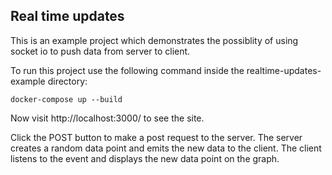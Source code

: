 ## Real time updates

This is an example project which demonstrates the possiblity of using socket io to push data from server to client.

To run this project use the following command inside the realtime-updates-example directory:

```
docker-compose up --build
```

Now visit http://localhost:3000/ to see the site.

Click the POST button to make a post request to the server.
The server creates a random data point and emits the new data to the client.
The client listens to the event and displays the new data point on the graph.
